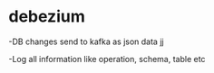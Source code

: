 # debezium
-DB changes send to kafka as json data jj

-Log all information like operation, schema, table etc
